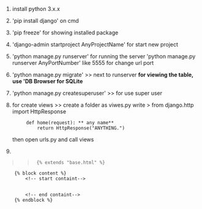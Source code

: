1. install python 3.x.x
2. 'pip install django' on cmd
3. 'pip freeze' for showing installed package
4. 'django-admin startproject AnyProjectName' for start new project
5. 'python manage.py runserver' for running the server
	'python manage.py runserver AnyPortNumber' like 5555 for change url port
6. 'python manage.py migrate' >> next to runserver **for viewing the table, use 'DB Browser for SQLite**
7. 'python manage.py createsuperuser' >> for use super user
8. for create views >> 
	create a folder as viwes.py
	write >
		from django.http import HttpResponse

			def home(request): ** any name**
				return HttpResponse("ANYTHING.")
	then open urls.py and call views
9. 
















>> 		{% extends "base.html" %}
		{% block content %}
		    <!-- start containt-->


		 	<!-- end containt-->
		{% endblock %}